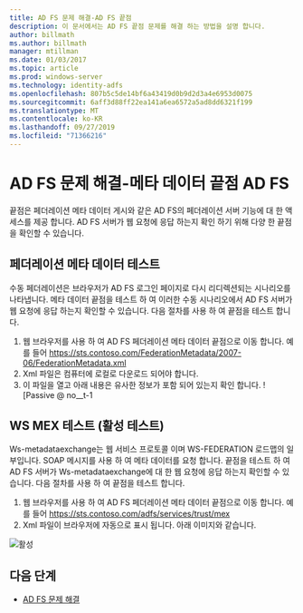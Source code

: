 ```yaml
---
title: AD FS 문제 해결-AD FS 끝점
description: 이 문서에서는 AD FS 끝점 문제를 해결 하는 방법을 설명 합니다.
author: billmath
ms.author: billmath
manager: mtillman
ms.date: 01/03/2017
ms.topic: article
ms.prod: windows-server
ms.technology: identity-adfs
ms.openlocfilehash: 807b5c5de14bf6a43419d0b9d2d3a4e6953d0075
ms.sourcegitcommit: 6aff3d88ff22ea141a6ea6572a5ad8dd6321f199
ms.translationtype: MT
ms.contentlocale: ko-KR
ms.lasthandoff: 09/27/2019
ms.locfileid: "71366216"
---
```

# <a name="ad-fs-troubleshooting---ad-fs-metadata-endpoints"></a>AD FS 문제 해결-메타 데이터 끝점 AD FS
끝점은 페더레이션 메타 데이터 게시와 같은 AD FS의 페더레이션 서버 기능에 대 한 액세스를 제공 합니다.  AD FS 서버가 웹 요청에 응답 하는지 확인 하기 위해 다양 한 끝점을 확인할 수 있습니다.


## <a name="federation-metadata-test"></a>페더레이션 메타 데이터 테스트
수동 페더레이션은 브라우저가 AD FS 로그인 페이지로 다시 리디렉션되는 시나리오를 나타냅니다.  메타 데이터 끝점을 테스트 하 여 이러한 수동 시나리오에서 AD FS 서버가 웹 요청에 응답 하는지 확인할 수 있습니다.  다음 절차를 사용 하 여 끝점을 테스트 합니다.

1.  웹 브라우저를 사용 하 여 AD FS 페더레이션 메타 데이터 끝점으로 이동 합니다.  예를 들어  https://sts.contoso.com/FederationMetadata/2007-06/FederationMetadata.xml
2. Xml 파일은 컴퓨터에 로컬로 다운로드 되어야 합니다.
3. 이 파일을 열고 아래 내용은 유사한 정보가 포함 되어 있는지 확인 합니다. ![Passive @ no__t-1

## <a name="ws-mex-test-active-test"></a>WS MEX 테스트 (활성 테스트)
Ws-metadataexchange는 웹 서비스 프로토콜 이며 WS-FEDERATION 로드맵의 일부입니다.  SOAP 메시지를 사용 하 여 메타 데이터를 요청 합니다.  끝점을 테스트 하 여 AD FS 서버가 Ws-metadataexchange에 대 한 웹 요청에 응답 하는지 확인할 수 있습니다.  다음 절차를 사용 하 여 끝점을 테스트 합니다.
1.  웹 브라우저를 사용 하 여 AD FS 페더레이션 메타 데이터 끝점으로 이동 합니다.  예를 들어  https://sts.contoso.com/adfs/services/trust/mex
2. Xml 파일이 브라우저에 자동으로 표시 됩니다.  아래 이미지와 같습니다.

![활성](media/ad-fs-tshoot-endpoints/meta3.png)


## <a name="next-steps"></a>다음 단계

- [AD FS 문제 해결](ad-fs-tshoot-overview.md)